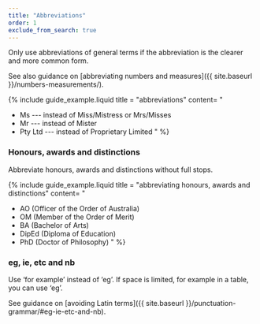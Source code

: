 ```yaml
---
title: "Abbreviations"
order: 1
exclude_from_search: true
---
```


Only use abbreviations of general terms if the abbreviation is the clearer and more common form.

See also guidance on [abbreviating numbers and measures]({{ site.baseurl }}/numbers-measurements/).

{% include guide_example.liquid
  title = "abbreviations"
  content= "
- Ms --- instead of Miss/Mistress or Mrs/Misses
- Mr --- instead of Mister
- Pty Ltd --- instead of Proprietary Limited
"
%}

### Honours, awards and distinctions

Abbreviate honours, awards and distinctions without full stops.

{% include guide_example.liquid
  title = "abbreviating honours, awards and distinctions"
  content= "
- AO (Officer of the Order of Australia)
- OM (Member of the Order of Merit)
- BA (Bachelor of Arts)
- DipEd (Diploma of Education)
- PhD (Doctor of Philosophy)
"
%}

### eg, ie, etc and nb

Use ‘for example’ instead of ‘eg’. If space is limited, for example in a table, you can use ‘eg’.

See guidance on [avoiding Latin terms]({{ site.baseurl }}/punctuation-grammar/#eg-ie-etc-and-nb).
